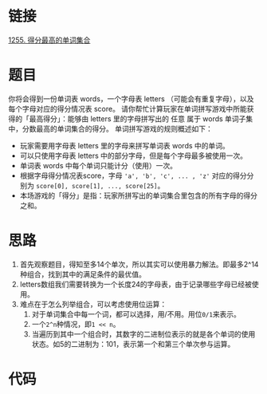 # 链接

[1255. 得分最高的单词集合](https://leetcode.cn/problems/maximum-score-words-formed-by-letters/)

# 题目

你将会得到一份单词表 words，一个字母表 letters （可能会有重复字母），以及每个字母对应的得分情况表 score。
请你帮忙计算玩家在单词拼写游戏中所能获得的「最高得分」：能够由 letters 里的字母拼写出的 任意 属于 words 单词子集中，分数最高的单词集合的得分。
单词拼写游戏的规则概述如下：
- 玩家需要用字母表 letters 里的字母来拼写单词表 words 中的单词。
- 可以只使用字母表 letters 中的部分字母，但是每个字母最多被使用一次。
- 单词表 words 中每个单词只能计分（使用）一次。
- 根据字母得分情况表score，字母 `'a', 'b', 'c', ... , 'z'` 对应的得分分别为 `score[0], score[1], ..., score[25]`。
- 本场游戏的「得分」是指：玩家所拼写出的单词集合里包含的所有字母的得分之和。

# 思路

1. 首先观察题目，得知至多14个单次，所以其实可以使用暴力解法。即最多2^14种组合，找到其中的满足条件的最优值。
2. letters数组我们需要转换为一个长度24的字母表，由于记录哪些字母已经被使用。
3. 难点在于怎么列举组合，可以考虑使用位运算：
	1. 对于单词集合中每一个词，都可以选择，用/不用。用位`0/1`来表示。
	2. 一个`2^n`种情况，即`1 << n`。
	3. 当遍历到其中一个组合时，其数字的二进制位表示的就是各个单词的使用状态。如5的二进制为：101，表示第一个和第三个单次参与运算。

# 代码

```

```